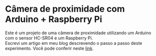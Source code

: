# Câmera de proximidade com Arduino + Raspberry Pi
Este é um projeto de uma câmera de proximidade utilizando um Arduino com o sensor HC-SR04 e um Raspberry Pi.  
Escrevi um artigo em meu blog descrevendo o passo a passo deste experimento. Você pode conferir neste [link](https://alancesar.org/iot/2017/01/09/camera-proximidade-raspberry-pi.html).
